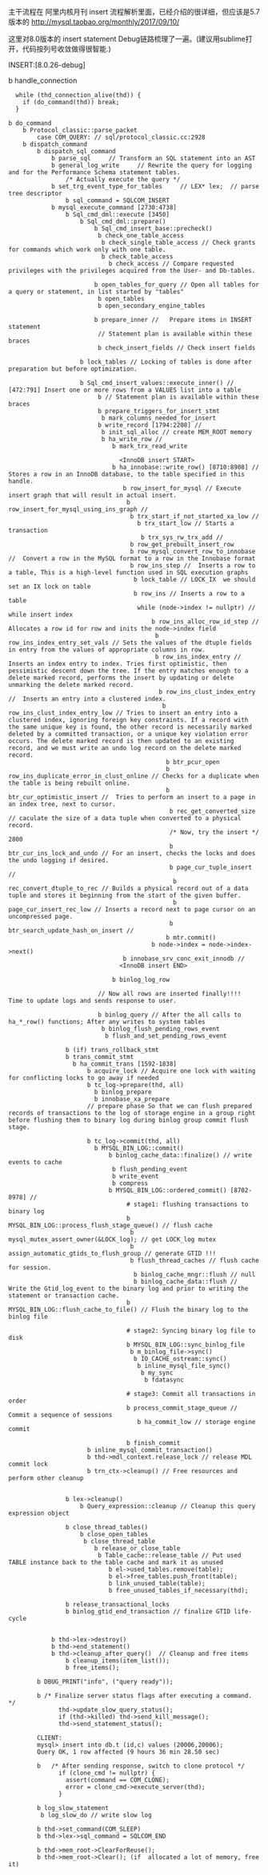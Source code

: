 


主干流程在 阿里内核月刊 insert 流程解析里面，已经介绍的很详细，但应该是5.7版本的
http://mysql.taobao.org/monthly/2017/09/10/

这里对8.0版本的 insert statement Debug链路梳理了一遍。(建议用sublime打开，代码按列号收敛做得很智能.)

INSERT:[8.0.26-debug]

b handle_connection

      while (thd_connection_alive(thd)) {
        if (do_command(thd)) break;
      }

	b do_command
		b Protocol_classic::parse_packet
			case COM_QUERY: // sql/protocol_classic.cc:2928
		b dispatch_command
			b dispatch_sql_command
				b parse_sql		// Transform an SQL statement into an AST
				b general_log_write 	// Rewrite the query for logging and for the Performance Schema statement tables.
					/* Actually execute the query */
				b set_trg_event_type_for_tables		// LEX* lex;  // parse tree descriptor
					b sql_command = SQLCOM_INSERT
				b mysql_execute_command	[2730:4738]
					b Sql_cmd_dml::execute [3450]
						b Sql_cmd_dml::prepare()
							b Sql_cmd_insert_base::precheck()
							 b check_one_table_access
							  b check_single_table_access // Check grants for commands which work only with one table.
							  b check_table_access
							  	b check_access // Compare requested privileges with the privileges acquired from the User- and Db-tables.

							b open_tables_for_query // Open all tables for a query or statement, in list started by "tables"
							 b open_tables
							 b open_secondary_engine_tables

							b prepare_inner	//   Prepare items in INSERT statement
							 // Statement plan is available within these braces
							 b check_insert_fields // Check insert fields

						b lock_tables // Locking of tables is done after preparation but before optimization.

						b Sql_cmd_insert_values::execute_inner() // [472:791] Insert one or more rows from a VALUES list into a table
						     b // Statement plan is available within these braces
				 			 b prepare_triggers_for_insert_stmt
				 			  b mark_columns_needed_for_insert
				 			 b write_record [1794:2208] // 
				 			  b init_sql_alloc // create MEM_ROOT memory
				 			  b ha_write_row // 
				 				 b mark_trx_read_write
				 				   
				 				   <InnoDB insert START>
				 				 b ha_innobase::write_row() [8710:8908] // Stores a row in an InnoDB database, to the table specified in this handle.
				 				    b row_insert_for_mysql // Execute insert graph that will result in actual insert.
				 				     b row_insert_for_mysql_using_ins_graph // 
				 				      b trx_start_if_not_started_xa_low // 
				 				      	b trx_start_low // Starts a transaction
				 				      	 b trx_sys_rw_trx_add // 
				 				      b row_get_prebuilt_insert_row
				 				      b row_mysql_convert_row_to_innobase //  Convert a row in the MySQL format to a row in the Innobase format
				 				      b row_ins_step //  Inserts a row to a table, This is a high-level function used in SQL execution graphs
				 				       b lock_table // LOCK_IX  we should set an IX lock on table
				 				       b row_ins // Inserts a row to a table
				 				        while (node->index != nullptr) // while insert index
				 					        b row_ins_alloc_row_id_step // Allocates a row id for row and inits the node->index field
				 					         b row_ins_index_entry_set_vals // Sets the values of the dtuple fields in entry from the values of appropriate columns in row.
				 					         b row_ins_index_entry // Inserts an index entry to index. Tries first optimistic, then pessimistic descent down the tree. If the entry matches enough to a delete marked record, performs the insert by updating or delete unmarking the delete marked record.
				 					          b row_ins_clust_index_entry //  Inserts an entry into a clustered index. 
				 					           b row_ins_clust_index_entry_low // Tries to insert an entry into a clustered index, ignoring foreign key constraints. If a record with the same unique key is found, the other record is necessarily marked deleted by a committed transaction, or a unique key violation error occurs. The delete marked record is then updated to an existing record, and we must write an undo log record on the delete marked record.
				 					           	b btr_pcur_open
				 					           	b row_ins_duplicate_error_in_clust_online // Checks for a duplicate when the table is being rebuilt online.
				 					           	b btr_cur_optimistic_insert //  Tries to perform an insert to a page in an index tree, next to cursor.
				 					           	 b rec_get_converted_size // caculate the size of a data tuple when converted to a physical record.
				 					           	 /* Now, try the insert */ 2800
				 					           	 b btr_cur_ins_lock_and_undo // For an insert, checks the locks and does the undo logging if desired.
				 					           	 b page_cur_tuple_insert // 
				 					           	  b rec_convert_dtuple_to_rec // Builds a physical record out of a data tuple and stores it beginning from the start of the given buffer.
				 					           	  b page_cur_insert_rec_low // Inserts a record next to page cursor on an uncompressed page.
				 					           	 b btr_search_update_hash_on_insert // 
				 					            b mtr.commit() 
				 					        b node->index = node->index->next()
				 				    b innobase_srv_conc_exit_innodb // 
				 				   <InnoDB insert END>

			 		 			 b binlog_log_row

			 		 	     // Now all rows are inserted finally!!!!  Time to update logs and sends response to user.

			 		 	     b binlog_query	// After the all calls to ha_*_row() functions; After any writes to system tables
			 		 	      b binlog_flush_pending_rows_event 
			 		 	       b flush_and_set_pending_rows_event

			 		b (if) trans_rollback_stmt
			 		b trans_commit_stmt
			 		  b ha_commit_trans [1592-1838] 
				 		  b acquire_lock // Acquire one lock with waiting for conflicting locks to go away if needed
				 		  b tc_log->prepare(thd, all) 
				 		  	b binlog_prepare
				 		  	b innobase_xa_prepare
				 		  // prepare phase So that we can flush prepared records of transactions to the log of storage engine in a group right before flushing them to binary log during binlog group commit flush stage.

				 		  b tc_log->commit(thd, all)
				 		  	b MYSQL_BIN_LOG::commit()
				 		  		b binlog_cache_data::finalize() // write events to cache
				 		  		 b flush_pending_event
				 		  		 b write_event
				 		  		 b compress
				 		    	b MYSQL_BIN_LOG::ordered_commit() [8702-8978] // 
				 		    		 # stage1: flushing transactions to binary log
					 		    	 b MYSQL_BIN_LOG::process_flush_stage_queue() // flush cache
					 		    	  b mysql_mutex_assert_owner(&LOCK_log); // get LOCK_log mutex 
					 		    	  b assign_automatic_gtids_to_flush_group // generate GTID !!! 
					 		    	  b flush_thread_caches // flush cache for session.
					 		    	   b binlog_cache_mngr::flush // null
					 		    	   b binlog_cache_data::flush //  Write the Gtid_log_event to the binary log and prior to writing the statement or transaction cache.
					 		    	 b MYSQL_BIN_LOG::flush_cache_to_file() // Flush the binary log to the binlog file

					 		    	 # stage2: Syncing binary log file to disk
					 		    	 b MYSQL_BIN_LOG::sync_binlog_file
					 		    	  b m_binlog_file->sync()
					 		    	   b IO_CACHE_ostream::sync()
					 		    	    b inline_mysql_file_sync()
					 		    	     b my_sync
					 		    	      b fdatasync

					 		    	 # stage3: Commit all transactions in order
					 		    	 b process_commit_stage_queue // Commit a sequence of sessions
					 		    	 	b ha_commit_low // storage engine commit

					 		    	 b finish_commit 
					      b inline_mysql_commit_transaction()
					      b thd->mdl_context.release_lock // release MDL commit lock
					      b trn_ctx->cleanup() // Free resources and perform other cleanup

				    
				    b lex->cleanup()
				    	b Query_expression::cleanup // Cleanup this query expression object

				    b close_thread_tables()
				    	b close_open_tables
				    	 b close_thread_table 
				    	 	b release_or_close_table
				    	 	 b Table_cache::release_table // Put used TABLE instance back to the table cache and mark it as unused
				    	 	 	b el->used_tables.remove(table);
				    	 	 	b el->free_tables.push_front(table);
				    	 	 	b link_unused_table(table);
				    	 	 	b free_unused_tables_if_necessary(thd);

				    b release_transactional_locks
				    b binlog_gtid_end_transaction // finalize GTID life-cycle


				b thd->lex->destroy()
				b thd->end_statement()
				b thd->cleanup_after_query()  // Cleanup and free items
					b cleanup_items(item_list());
					b free_items();

			b DBUG_PRINT("info", ("query ready"));

  			b /* Finalize server status flags after executing a command. */
				  thd->update_slow_query_status();
				  if (thd->killed) thd->send_kill_message();
				  thd->send_statement_status();

			CLIENT:
			mysql> insert into db.t (id,c) values (20006,20006);                                                       
			Query OK, 1 row affected (9 hours 36 min 28.50 sec)

			b   /* After sending response, switch to clone protocol */
				  if (clone_cmd != nullptr) {
				    assert(command == COM_CLONE);
				    error = clone_cmd->execute_server(thd);
				  }	

			b log_slow_statement 
			 b log_slow_do // write slow log

			b thd->set_command(COM_SLEEP)
			b thd->lex->sql_command = SQLCOM_END

			b thd->mem_root->ClearForReuse(); 
			b thd->mem_root->Clear(); (if  allocated a lot of memory, free it)



